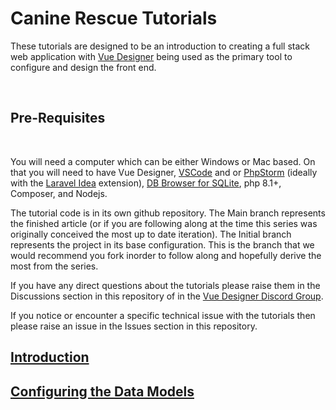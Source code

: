 # Canine Rescue Tutorials

These tutorials are designed to be an introduction to creating a full stack web application with [Vue Designer](https://vuedesigner.com/) being used as the primary tool to configure and design the front end.

<br>

## Pre-Requisites

<br>

You will need a computer which can be either Windows or Mac based. On that you will need to have Vue Designer, [VSCode](https://code.visualstudio.com/) and or [PhpStorm](https://www.jetbrains.com/phpstorm/) (ideally with the [Laravel Idea](https://laravel-idea.com/) extension), [DB Browser for SQLite](https://github.com/sqlitebrowser/sqlitebrowser/releases/tag/v3.12.2), php 8.1+, Composer, and Nodejs.

The tutorial code is in its own github repository. The Main branch represents the finished article (or if you are following along at the time this series was originally conceived the most up to date iteration). The Initial branch represents the project in its base configuration. This is the branch that we would recommend you fork inorder to follow along and hopefully derive the most from the series.

If you have any direct questions about the tutorials please raise them in the Discussions section in this repository of in the [Vue Designer Discord Group]().

If you notice or encounter a specific technical issue with the tutorials then please raise an issue in the Issues section in this repository.

## [Introduction](/Tutorials/introduction.md)

## [Configuring the Data Models](/Tutorials/datamodels.md)
